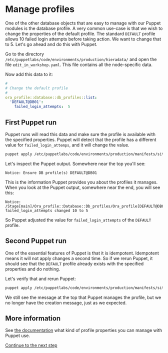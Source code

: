 # Manage profiles

One of the other database objects that are easy to manage with our Puppet modules is the database profile. A very common use-case is that we wish to change the properties of the default profile. The standard `DEFAULT` profile allows 10 failed login attempts before taking action. We want to change that to 5. Let's go ahead and do this with Puppet.

Go to the directory `/etc/puppetlabs/code/environments/production/hieradata/` and open the file `edit_in_workshop.yaml`. This file contains all the node-specific data. 

Now add this data to it:

```yaml
#
# Change the default profile
#
ora_profile::database::db_profiles::list:
  'DEFAULT@DB01':
    failed_login_attempts:  5
```

## First Puppet run

Puppet runs will read this data and make sure the profile is available with the specified properties. Puppet will detect that the profile has a different value for `failed_login_attemps`, and it will change the value.

``` bash
puppet apply /etc/puppetlabs/code/environments/production/manifests/site.pp
```

Let's inspect the Puppet output. Somewhere near the top you'll see:

```
Notice: Ensure DB profile(s) DEFAULT@DB01
```

This is the information Puppet provides you about the profiles it manages. When you look at the Puppet output, somewhere near the end, you will see this:

```
Notice: /Stage[main]/Ora_profile::Database::Db_profiles/Ora_profile[DEFAULT@DB01]/failed_login_attempts: failed_login_attempts changed 10 to 5
```

So Puppet adjusted the value for `failed_login_attempts` of the `DEFAULT` profile.

## Second Puppet run

One of the essential features of Puppet is that it is idempotent. Idempotent means it will not apply changes a second time. So if we rerun Puppet, it should see that the `DEFAULT` profile already exists with the specified properties and do nothing.

Let's verify that and rerun Puppet:

``` bash
puppet apply /etc/puppetlabs/code/environments/production/manifests/site.pp
```
We still see the message at the top that Puppet manages the profile, but we no longer have the creation message, just as we expected.

## More information

See [the documentation](https://www.enterprisemodules.com/docs/ora_config/ora_profile.html) what kind of profile properties you can manage with Puppet use.

[Continue to the next step](./5-manage-database-users.md)
